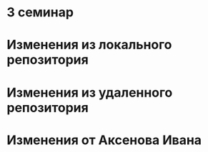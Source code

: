 # 3 семинар

# Изменения из локального репозитория

# Изменения из удаленного репозитория


# Изменения от Аксенова Ивана
